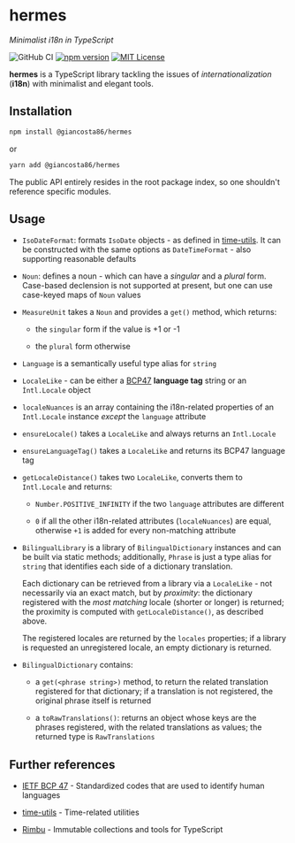 # hermes

_Minimalist i18n in TypeScript_

![GitHub CI](https://github.com/giancosta86/hermes/actions/workflows/publish-to-npm.yml/badge.svg)
[![npm version](https://badge.fury.io/js/@giancosta86%2Fhermes.svg)](https://badge.fury.io/js/@giancosta86%2Fhermes)
[![MIT License](https://img.shields.io/badge/license-MIT-blue.svg?style=flat)](/LICENSE)

**hermes** is a TypeScript library tackling the issues of _internationalization_ (**i18n**) with minimalist and elegant tools.

## Installation

```bash
npm install @giancosta86/hermes
```

or

```bash
yarn add @giancosta86/hermes
```

The public API entirely resides in the root package index, so one shouldn't reference specific modules.

## Usage

- `IsoDateFormat`: formats `IsoDate` objects - as defined in [time-utils](https://github.com/giancosta86/time-utils). It can be constructed with the same options as `DateTimeFormat` - also supporting reasonable defaults

- `Noun`: defines a noun - which can have a _singular_ and a _plural_ form. Case-based declension is not supported at present, but one can use case-keyed maps of `Noun` values

- `MeasureUnit` takes a `Noun` and provides a `get()` method, which returns:

  - the `singular` form if the value is +1 or -1

  - the `plural` form otherwise

- `Language` is a semantically useful type alias for `string`

- `LocaleLike` - can be either a [BCP47](https://en.wikipedia.org/wiki/IETF_language_tag) **language tag** string or an `Ìntl.Locale` object

- `localeNuances` is an array containing the i18n-related properties of an `Intl.Locale` instance _except_ the `language` attribute

- `ensureLocale()` takes a `LocaleLike` and always returns an `Intl.Locale`

- `ensureLanguageTag()` takes a `LocaleLike` and returns its BCP47 language tag

- `getLocaleDistance()` takes two `LocaleLike`, converts them to `Intl.Locale` and returns:

  - `Number.POSITIVE_INFINITY` if the two `language` attributes are different

  - `0` if all the other i18n-related attributes (`localeNuances`) are equal, otherwise `+1` is added for every non-matching attribute

- `BilingualLibrary` is a library of `BilingualDictionary` instances and can be built via static methods; additionally, `Phrase` is just a type alias for `string` that identifies each side of a dictionary translation.

  Each dictionary can be retrieved from a library via a `LocaleLike` - not necessarily via an exact match, but by _proximity_: the dictionary registered with the _most matching_ locale (shorter or longer) is returned; the proximity is computed with `getLocaleDistance()`, as described above.

  The registered locales are returned by the `locales` properties; if a library is requested an unregistered locale, an empty dictionary is returned.

- `BilingualDictionary` contains:

  - a `get(<phrase string>)` method, to return the related translation registered for that dictionary; if a translation is not registered, the original phrase itself is returned

  - a `toRawTranslations()`: returns an object whose keys are the phrases registered, with the related translations as values; the returned type is `RawTranslations`

## Further references

- [IETF BCP 47](https://en.wikipedia.org/wiki/IETF_language_tag) - Standardized codes that are used to identify human languages

- [time-utils](https://github.com/giancosta86/time-utils) - Time-related utilities

- [Rimbu](https://rimbu.org/) - Immutable collections and tools for TypeScript

